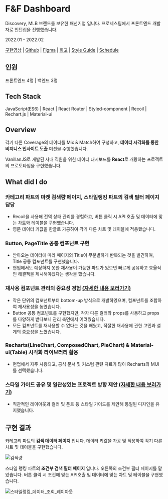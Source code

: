 # F&F Dashboard

Discovery, MLB 브랜드를 보유한 패션기업 입니다. 프로세스팀에서 프론트엔드 개발자로 인턴십을 진행했습니다.

2022.01 - 2022.02

[구현영상](https://www.youtube.com/watch?v=A85Y6BtZaqw) | [Github](https://github.com/Seokho0120/wecode-ojt-fnf-frontend.git) | [Figma](https://www.figma.com/file/8K2hK5wnxGR2xn0fJYR62O/wecode%3A%3AF%26F-Dash) | [회고](https://velog.io/@leesegho/%EC%97%90%ED%94%84%EC%95%A4%EC%97%90%ED%94%84-%ED%9B%84%EA%B8%B0) | [Style Guide](https://www.notion.so/STYLE-GUIDE-901c8c2fe15c4665a6cc5e8821465239) | [Schedule](https://www.notion.so/F-F-Schedule-4389ca3ecb264c1d8261cf3fcc89fd91)

## 인원

프론트엔드 4명 | 백엔드 3명

## Tech Stack

JavaScript(ES6) | React | React Router | Styled-component | Recoil | Rechart.js | Material-ui

## Overview

각기 다른 Coverage의 데이터를 Mix & Match하여 구성하고, **데이터 시각화를 통한 비지니스 인사이트 도출** 미션을 수행했습니다.

VanillanJS로 개발된 사내 직원을 위한 데이터 대시보드를 **React**로 개량하는 프로젝트의 프로토타입을 구현했습니다.

## What did I do

### 카테고리 파트의 마켓 검색량 페이지, 스타일랭킹 파트의 검색 필터 페이지 담당

- Recoil을 사용해 전역 상태 관리를 경험하고, 버튼 클릭 시 API 호출 및 데이터에 맞는 차트와 테이블을 구현했습니다.
- 영문 데이터 키값을 한글로 가공하여 각기 다른 차트 및 테이블에 적용했습니다.

### Button, PageTitle 공통 컴포넌트 구현

- 받아오는 데이터에 따라 페이지의 Title이 무분별하게 반복되는 것을 발견하여, Title 공통 컴포넌트를 구현했습니다.
- 현업에서도 예상하지 못한 재사용이 가능한 파트가 있으면 빠르게 공유하고 효율적인 해결책을 제시해야겠다는 생각을 했습니다.

### 재사용 컴포넌트 관리의 중요성 경험 [(자세한 내용 보러가기)](https://velog.io/@leesegho/FF-Components-%EC%9E%AC%EC%82%AC%EC%9A%A9%EC%97%90-%EB%8C%80%ED%95%9C-%EA%B3%A0%EB%AF%BC%EA%B3%BC-%EA%B2%BD%ED%97%98)

- 작은 단위의 컴포넌트부터 bottom-up 방식으로 개발하였으며, 컴포넌트를 조합하여 재사용성을 높였습니다.
- Button 공통 컴포넌트를 구현했지만, 각자 다른 컬러와 props를 사용하고 props를 다양하게 받다보니 관리 측면에서 어려웠습니다.
- 모든 컴포넌트를 재사용할 수 없다는 것을 배웠고, 적절한 재사용에 관한 고민과 설계의 중요성을 느꼈습니다.

### Recharts(LineChart, ComposedChart, PieChart) & Material-ui(Table) 시각화 라이브러리 활용

- 현업에서 자주 사용되고, 공식 문서 및 커스텀 관련 자료가 많아 Recharts와 MUI를 선택했습니다.

### 스타일 가이드 공유 및 일관성있는 프로젝트 방향 제안 [(자세한 내용 보러가기)](https://www.notion.so/STYLE-GUIDE-901c8c2fe15c4665a6cc5e8821465239)

- 직관적인 레이아웃과 컬러 및 폰트 등 스타일 가이드를 제안해 통일된 디자인을 유지했습니다.

## 구현 결과

카테고리 파트의 **검색 데이터 페이지** 입니다.
데이터 키값을 가공 및 적용하여 각기 다른 차트 및 테이블을 구현했습니다.

![검색량](https://user-images.githubusercontent.com/93597794/159906934-9425f11e-9c79-4600-bcf4-a317a6118f0b.png)

스타일 랭킹 파트의 **조건부 검색 필터 페이지** 입니다.
오른쪽의 조건부 필터 페이지를 맡았습니다. 버튼 클릭 시 조건에 맞는 API호출 및 데이터에 맞는 차트 및 테이블을 구현했습니다.

![스타일랭킹_데이터_조회_레이아웃](https://user-images.githubusercontent.com/93597794/159906948-8dc9e091-35d3-44f1-900e-cd129c2210ed.png)
